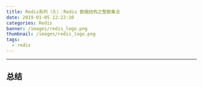 ```yaml
---
title: Redis系列（久）：Redis 数据结构之整数集合
date: 2019-01-05 12:22:10
categories: Redis
banner: /images/redis_logo.png
thumbnail: /images/redis_logo.png
tags: 
  - redis
---
```

----------------------------------

## 总结